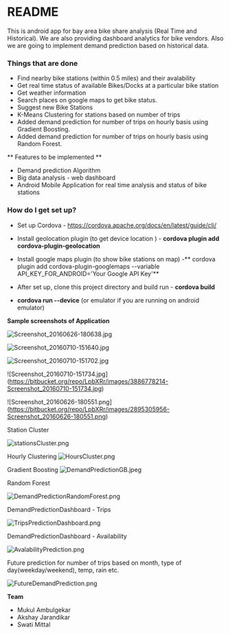 # README #

This is android app for bay area bike share analysis (Real Time and Historical).
We are also providing dashboard analytics for bike vendors.
Also we are going to implement demand prediction based on historical data.

### Things that are done ###

*  Find nearby bike stations (within 0.5 miles) and their avalability
*  Get real time status of available Bikes/Docks at a particular bike station
*  Get weather information
*  Search places on google maps to get bike status.
*  Suggest new Bike Stations
* K-Means Clustering for stations based on number of trips
* Added demand prediction for number of trips on hourly basis using Gradient Boosting. 
* Added demand prediction for number of trips on hourly basis using Random Forest. 

** Features to be implemented **
* Demand prediction Algorithm
* Big data analysis  - web dashboard
* Android Mobile Application for real time analysis and status of bike stations 


### How do I get set up? ###

* Set up Cordova - https://cordova.apache.org/docs/en/latest/guide/cli/

* Install geolocation plugin (to get device location ) - **cordova plugin add cordova-plugin-geolocation**

* Install google maps plugin (to show bike stations on map) -** cordova plugin add cordova-plugin-googlemaps --variable API_KEY_FOR_ANDROID='Your Google API Key'**

* After set up, clone this project directory and build  run - **cordova build**

*  **cordova run --device**  (or emulator if you are running on android emulator)

**Sample screenshots of Application**

![Screenshot_20160626-180638.jpg](https://bitbucket.org/repo/LpbXRr/images/513438713-Screenshot_20160626-180638.jpg)

![Screenshot_20160710-151640.jpg](https://bitbucket.org/repo/LpbXRr/images/272707689-Screenshot_20160710-151640.jpg)

![Screenshot_20160710-151702.jpg](https://bitbucket.org/repo/LpbXRr/images/2543461093-Screenshot_20160710-151702.jpg)

![Screenshot_20160710-151734.jpg]
(https://bitbucket.org/repo/LpbXRr/images/3886778214-Screenshot_20160710-151734.jpg)

![Screenshot_20160626-180551.png]
(https://bitbucket.org/repo/LpbXRr/images/2895305956-Screenshot_20160626-180551.png)

Station Cluster

![stationsCluster.png](https://bitbucket.org/repo/LpbXRr/images/1371861325-stationsCluster.png)

Hourly Clustering
![HoursCluster.png](https://bitbucket.org/repo/LpbXRr/images/3246384951-HoursCluster.png)

Gradient Boosting
![DemandPredictionGB.jpeg](https://bitbucket.org/repo/LpbXRr/images/4085174765-DemandPredictionGB.jpeg)

Random Forest

![DemandPredictionRandomForest.png](https://bitbucket.org/repo/LpbXRr/images/2741760046-DemandPredictionRandomForest.png)

DemandPredictionDashboard - Trips

![TripsPredictionDashboard.png](https://bitbucket.org/repo/LpbXRr/images/809193236-TripsPredictionDashboard.png)

DemandPredictionDashboard - Availability

![AvalabilityPrediction.png](https://bitbucket.org/repo/LpbXRr/images/2109473631-AvalabilityPrediction.png)

Future prediction for number of trips based on month, type of day(weekday/weekend), temp, rain etc.

![FutureDemandPrediction.png](https://bitbucket.org/repo/LpbXRr/images/999112961-FutureDemandPrediction.png)

**Team**

* Mukul Ambulgekar
* Akshay Jarandikar
* Swati Mittal